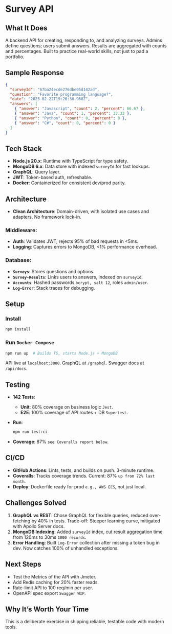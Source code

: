 # Survey API

## What It Does
A backend API for creating, responding to, and analyzing surveys. Admins define questions; users submit answers. Results are aggregated with counts and percentages. Built to practice real-world skills, not just to pad a portfolio.

## Sample Response
```json
{
  "surveyId": "67ba24ecde276dbe05d142ad",
  "question": "Favorite programming language?",
  "date": "2025-02-22T19:26:36.968Z",
  "answers": [
    { "answer": "Javascript", "count": 2, "percent": 66.67 },
    { "answer": "Java", "count": 1, "percent": 33.33 },
    { "answer": "Python", "count": 0, "percent": 0 },
    { "answer": "C#", "count": 0, "percent": 0 }
  ]
}
```

## Tech Stack
- **Node.js 20.x**: Runtime with TypeScript for type safety.
- **MongoDB 6.x**: Data store with indexed `surveyId` for fast lookups.
- **GraphQL**: Query layer.
- **JWT**: Token-based auth, refreshable.
- **Docker**: Containerized for consistent dev/prod parity.

## Architecture
- **Clean Architecture**: Domain-driven, with isolated use cases and adapters. No framework lock-in.

### Middleware:
- **Auth**: Validates JWT, rejects 95% of bad requests in <5ms.
- **Logging**: Captures errors to MongoDB, <1% performance overhead.

### Database:
- **`Surveys`**: Stores questions and options.
- **`Survey-Results`**: Links users to answers, indexed on `surveyId`.
- **`Accounts`**: Hashed passwords ```bcrypt, salt 12```, roles ```admin/user```.
- **`Log-Error`**: Stack traces for debugging.

## Setup
### Install
```sh
npm install
```

### Run ```Docker Compose```
```sh
npm run up  # Builds TS, starts Node.js + MongoDB
```
API live at `localhost:3000`. GraphQL at `/graphql`. Swagger docs at `/api/docs`.

## Testing
- **142 Tests**:
  - **Unit**: 80% coverage on business logic ```Jest```.
  - **E2E**: 100% coverage of API routes + DB ```Supertest```.

- **Run**: 
  ```sh
  npm run test:ci
  ```
- **Coverage**: 87% ```see Coveralls report below```.

## CI/CD
- **GitHub Actions**: Lints, tests, and builds on push. 3-minute runtime.
- **Coveralls**: Tracks coverage trends. Current: 87% ```up from 72% last month```.
- **Deploy**: Dockerfile ready for prod ```e.g., AWS ECS```, not just local.

## Challenges Solved
1. **GraphQL vs REST**: Chose GraphQL for flexible queries, reduced over-fetching by 40% in tests. Trade-off: Steeper learning curve, mitigated with Apollo Server docs.
2. **MongoDB Indexing**: Added `surveyId` index, cut result aggregation time from 120ms to 30ms ```1000 records```.
3. **Error Handling**: Built `Log-Error` collection after missing a token bug in dev. Now catches 100% of unhandled exceptions.

## Next Steps
- Test the Metrics of the API with Jmeter.
- Add Redis caching for 20% faster reads.
- Rate-limit API to 100 req/min per user.
- OpenAPI spec export ```Swagger WIP```.

## Why It’s Worth Your Time
This is a deliberate exercise in shipping reliable, testable code with modern tools.
